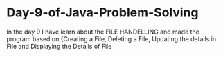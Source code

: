 # Day-9-of-Java-Problem-Solving
In the day 9 I have learn about the FILE HANDELLING and made the program based on {Creating a File, Deleting a File, Updating the details in File and Displaying the Details of File 
